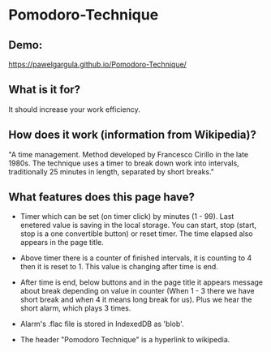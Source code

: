 # Pomodoro-Technique

## Demo: 
https://pawelgargula.github.io/Pomodoro-Technique/

## What is it for?

It should increase your work efficiency.

## How does it work (information from Wikipedia)?

"A time management. Method developed by Francesco Cirillo in the late 1980s. The technique uses a timer to break down work into intervals, traditionally 25 minutes in length, separated by short breaks."

## What features does this page have?

- Timer which can be set (on timer click) by minutes (1 - 99). Last enetered value is saving in the local storage. You can start, stop (start, stop is a one convertible button) or reset timer. The time elapsed also appears in the page title.

- Above timer there is a counter of finished intervals, it is counting to 4 then it is reset to 1.
  This value is changing after time is end.

- After time is end, below buttons and in the page title it appears message about break depending on value in counter (When 1 - 3 there we have short break and when 4 it means long break for us). Plus we hear the short alarm, which plays 3 times.

- Alarm's .flac file is stored in IndexedDB as 'blob'.

- The header "Pomodoro Technique" is a hyperlink to wikipedia.